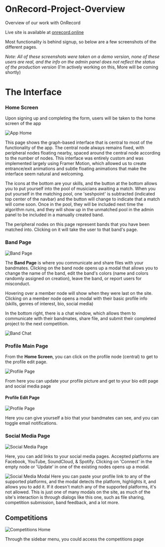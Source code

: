 # OnRecord-Project-Overview
Overview of our work with OnRecord

Live site is available at [onrecord.online](https://onrecord.online/)

Most functionality is behind signup, so below are a few screenshots of the different pages.

*Note: All of these screenshots were taken on a demo version, none of these users are real, and the info on the admin panel does not reflect the status of the production version*
(I'm actively working on this, More will be coming shortly)

# The Interface

### Home Screen
Upon signing up and completing the form, users will be taken to the home screen of the app

![App Home](App_Home.png)

This page shows the graph-based interface that is central to most of the functionality of the app. 
The central node always remains fixed, with peripheral nodes floating nearby, spaced around the central node according to the number of nodes. 
This interface was entirely custom and was implemented largely using Framer Motion, which allowed us to create entrance/exit animations and subtle
floating animations that make the interface seem natural and welcoming. 

The icons at the bottom are your skills, and the button at the bottom allows you to put yourself into the pool of musicians awaiting a match. When you 
put yourself in the matching pool, one 'seshpoint' is subtracted (indicated top center of the navbar) and the button will change to indicate that a 
match will come soon. Once in the pool, they will be included next time the algorithm runs, and they will show up in the unmatched pool in the admin panel 
to be included in a manually created band.

The peripheral nodes on this page represent bands that you have been matched into. Clicking on it will take the user to that band's page.

### Band Page

![Band Page](Band_Page.png)

The **Band Page** is where you communicate and share files with your bandmates. Clicking on the band node opens up a modal that allows you to change the name of the band, edit the band's colors (name and colors randomly assigned on creation), leave the band, or report users for misconduct.

Hovering over a member node will show when they were last on the site. Clicking on a member node opens a modal with their basic profile info (skills, genres of interest, bio, social media)

In the bottom right, there is a chat window, which allows them to communicate with their bandmates, share file, and submit their completed project to the next competition.

![Band Chat](Band_Page_w_Chat.png)


### Profile Main Page
From the **Home Screen**, you can click on the profile node (central) to get to the profile edit page.

![Profile Page](Edit_Profile.png)

From here you can update your profile picture and get to your bio edit page and social media page

#### Profile Edit Page
![Profile Page](Bio_Page.png)

Here you can give yourself a bio that your bandmates can see, and you can toggle email notifications.


### Social Media Page
![Social Media Page](Social_Media.png)

Here, you can add links to your social media pages. Accepted platforms are Facebook, YouTube, SoundCloud, & Spotify. Clicking on 'Connect' in the empty node or 'Update' in one of the existing nodes opens up a modal.

![Social Media Modal](Social_Media_Modal.png)
Here you can paste your profile link to any of the supported platforms, and the modal detects the platform, highlights it, and allows you to add it. If it doesn't match any of the supported platforms, it's not allowed. This is just one of many modals on the site, as much of the site's interaction is through dialogs like this one, such as file sharing, competition submission, band feedback, and a lot more.


## Competitions
![Competitions Home](Competitions_Home.png)

Through the sidebar menu, you could access the competitions page


